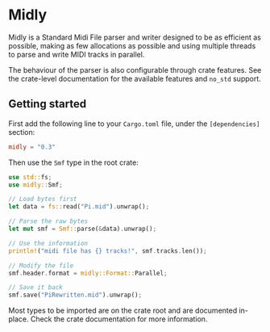 # Midly

Midly is a Standard Midi File parser and writer designed to be as efficient as
possible, making as few allocations as possible and using multiple threads to
parse and write MIDI tracks in parallel.

The behaviour of the parser is also configurable through crate features.
See the crate-level documentation for the available features and `no_std`
support.

## Getting started

First add the following line to your `Cargo.toml` file, under the
`[dependencies]` section:

```toml
midly = "0.3"
```

Then use the `Smf` type in the root crate:

```rust
use std::fs;
use midly::Smf;

// Load bytes first
let data = fs::read("Pi.mid").unwrap();

// Parse the raw bytes
let mut smf = Smf::parse(&data).unwrap();

// Use the information
println!("midi file has {} tracks!", smf.tracks.len());

// Modify the file
smf.header.format = midly::Format::Parallel;

// Save it back
smf.save("PiRewritten.mid").unwrap();
```

Most types to be imported are on the crate root and are documented in-place.
Check the crate documentation for more information.
